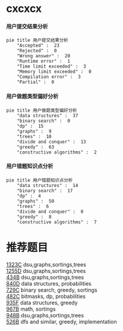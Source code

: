 # cxcxcx

<!-- tabs:start -->



#### **用户提交结果分析**

```mermaid
pie title 用户提交结果分析
    "Accepted" :  23
    "Rejected" :  0
    "Wrong answer" :  20
    "Runtime error" :  1
    "Time limit exceeded" :  3
    "Memory limit exceeded" :  0
    "Compilation error" :  3
    "Partial" :  0
```

#### **用户做题类型偏好分析**

```mermaid
pie title 用户做题类型偏好分析
    "data structures" :  37
    "binary search" :  0
    "dp" :  15
    "graphs" :  9
    "trees" :  10
    "divide and conquer" :  13
    "greedy" :  63
    "constructive algorithms" :  2
```
#### **用户错题知识点分析**

```mermaid
pie title 用户错题知识点分析
    "data structures" :  14
    "binary search" :  17
    "dp" :  4
    "graphs" :  50
    "trees" :  6
    "divide and conquer" :  0
    "greedy" :  8
    "constructive algorithms" :  7
```



<!-- tabs:end -->
# 推荐题目
[1323C](https://codeforces.com/contest/1323/problem/C)		dsu,graphs,sortings,trees		  
[1255D](https://codeforces.com/contest/1255/problem/D)		dsu,graphs,sortings,trees		  
[434B](https://codeforces.com/contest/434/problem/B)		dsu,graphs,sortings,trees		  
[840D](https://codeforces.com/contest/840/problem/D)		data structures,
                        probabilities		  
[729C](https://codeforces.com/contest/729/problem/C)		binary search,
                        greedy,
                        sortings		  
[482C](https://codeforces.com/contest/482/problem/C)		bitmasks,
                        dp,
                        probabilities		  
[935F](https://codeforces.com/contest/935/problem/F)		data structures,
                        greedy		  
[967B](https://codeforces.com/contest/967/problem/B)		math,
                        sortings		  
[948B](https://codeforces.com/contest/948/problem/B)		dsu,graphs,sortings,trees		  
[526B](https://codeforces.com/contest/526/problem/B)		dfs and similar,
                        greedy,
                        implementation		  
